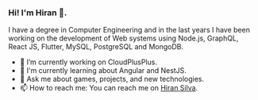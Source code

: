 ### Hi! I'm Hiran 👋. 

I have a degree in Computer Engineering and in the last years I have been working on the development of Web systems using Node.js, GraphQL, React JS, Flutter, MySQL, PostgreSQL and MongoDB.

- 🔭 I’m currently working on CloudPlusPlus.
- 🌱 I'm currently learning about Angular and NestJS.
- 💬 Ask me about games, projects, and new technologies.
- 📫 How to reach me: You can reach me on [Hiran Silva](https://www.linkedin.com/in/hiran-silva-2a28baa4/).

<!--
**hbarbosa02/hbarbosa02** is a ✨ _special_ ✨ repository because its `README.md` (this file) appears on your GitHub profile.

Here are some ideas to get you started:

- 👯 I’m looking to collaborate on ...
- 🤔 I’m looking for help with ...
- 😄 Pronouns: ...
- ⚡ Fun fact: ...
-->
